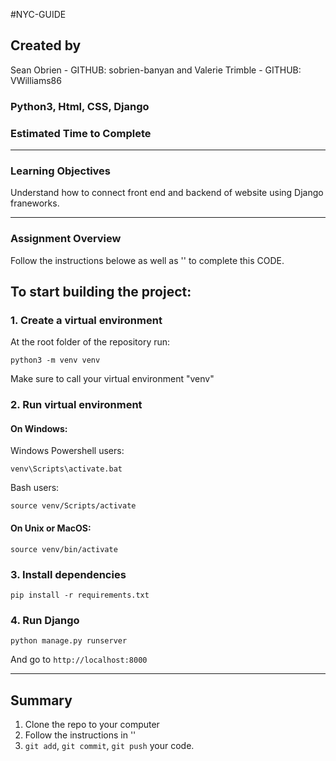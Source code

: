 

#NYC-GUIDE

## Created by 
Sean Obrien - GITHUB: sobrien-banyan
 and 
Valerie Trimble - GITHUB: VWilliams86

### Python3, Html, CSS, Django 

### Estimated Time to Complete

---

### Learning Objectives

Understand how to connect front end and backend of website using Django franeworks. 

---

### Assignment Overview

Follow the instructions belowe as well as '' to complete this CODE.


## To start building the project:

### 1. Create a virtual environment

At the root folder of the repository run:
```
python3 -m venv venv
```
Make sure to call your virtual environment "venv"

### 2. Run virtual environment
#### On Windows:
Windows Powershell users:
```
venv\Scripts\activate.bat
```
Bash users:
```
source venv/Scripts/activate
```
#### On Unix or MacOS:
```
source venv/bin/activate
```
### 3. Install dependencies
```
pip install -r requirements.txt
```
### 4. Run Django
```
python manage.py runserver
```
And go to `http://localhost:8000`

---

## Summary


1. Clone the repo to your computer
2. Follow the instructions in ''
4. `git add`, `git commit`, `git push` your code.

